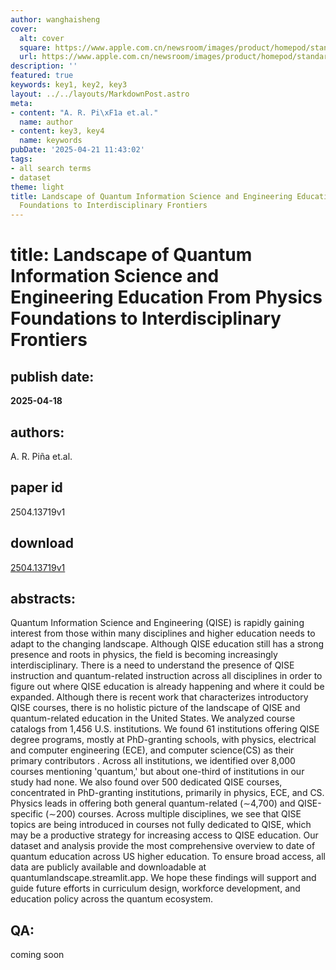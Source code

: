 ```yaml
---
author: wanghaisheng
cover:
  alt: cover
  square: https://www.apple.com.cn/newsroom/images/product/homepod/standard/Apple-HomePod-hero-230118_big.jpg.large_2x.jpg
  url: https://www.apple.com.cn/newsroom/images/product/homepod/standard/Apple-HomePod-hero-230118_big.jpg.large_2x.jpg
description: ''
featured: true
keywords: key1, key2, key3
layout: ../../layouts/MarkdownPost.astro
meta:
- content: "A. R. Pi\xF1a et.al."
  name: author
- content: key3, key4
  name: keywords
pubDate: '2025-04-21 11:43:02'
tags:
- all search terms
- dataset
theme: light
title: Landscape of Quantum Information Science and Engineering Education From Physics
  Foundations to Interdisciplinary Frontiers
---
```


# title: Landscape of Quantum Information Science and Engineering Education From Physics Foundations to Interdisciplinary Frontiers 
## publish date: 
**2025-04-18** 
## authors: 
  A. R. Piña et.al. 
## paper id
2504.13719v1
## download
[2504.13719v1](http://arxiv.org/abs/2504.13719v1)
## abstracts:
Quantum Information Science and Engineering (QISE) is rapidly gaining interest from those within many disciplines and higher education needs to adapt to the changing landscape. Although QISE education still has a strong presence and roots in physics, the field is becoming increasingly interdisciplinary. There is a need to understand the presence of QISE instruction and quantum-related instruction across all disciplines in order to figure out where QISE education is already happening and where it could be expanded. Although there is recent work that characterizes introductory QISE courses, there is no holistic picture of the landscape of QISE and quantum-related education in the United States. We analyzed course catalogs from 1,456 U.S. institutions. We found 61 institutions offering QISE degree programs, mostly at PhD-granting schools, with physics, electrical and computer engineering (ECE), and computer science(CS) as their primary contributors . Across all institutions, we identified over 8,000 courses mentioning 'quantum,' but about one-third of institutions in our study had none. We also found over 500 dedicated QISE courses, concentrated in PhD-granting institutions, primarily in physics, ECE, and CS. Physics leads in offering both general quantum-related ($\sim$4,700) and QISE-specific ($\sim$200) courses. Across multiple disciplines, we see that QISE topics are being introduced in courses not fully dedicated to QISE, which may be a productive strategy for increasing access to QISE education. Our dataset and analysis provide the most comprehensive overview to date of quantum education across US higher education. To ensure broad access, all data are publicly available and downloadable at quantumlandscape.streamlit.app. We hope these findings will support and guide future efforts in curriculum design, workforce development, and education policy across the quantum ecosystem.
## QA:
coming soon
